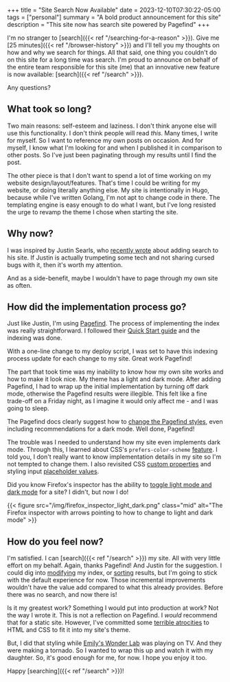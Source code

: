 +++
title = "Site Search Now Available"
date = 2023-12-10T07:30:22-05:00
tags = ["personal"]
summary = "A bold product announcement for this site"
description = "This site now has search site powered by Pagefind"
+++

I'm no stranger to [search]({{< ref "/searching-for-a-reason" >}}). Give me [25 minutes]({{< ref "/browser-history" >}}) and I'll tell you my thoughts on how and why we search for things. All that said, one thing you couldn't do on this site for a long time was search. I'm proud to announce on behalf of the entire team responsible for this site (me) that an innovative new feature is now available: [search]({{< ref "/search" >}}).

Any questions?

## What took so long?

Two main reasons: self-esteem and laziness. I don't think anyone else will use this functionality. I don't think people will read *this*. Many times, I write for myself. So I want to reference my own posts on occasion. And for myself, I know what I'm looking for and when I published it in comparison to other posts. So I've just been paginating through my results until I find the post.

The other piece is that I don't want to spend a lot of time working on my website design/layout/features. That's time I could be writing for my website, or doing literally anything else. My site is intentionally in Hugo, because while I've written Golang, I'm not apt to change code in there. The templating engine is easy enough to do what I want, but I've long resisted the urge to revamp the theme I chose when starting the site.

## Why now?

I was inspired by Justin Searls, who [recently wrote](https://justin.searls.co/links/2023-11-29-shout-out-to-pagefind-static-search/) about adding search to his site. If Justin is actually trumpeting some tech and not sharing cursed bugs with it, then it's worth my attention.

And as a side-benefit, maybe I wouldn't have to page through my own site as often.

## How did the implementation process go?

Just like Justin, I'm using [Pagefind](https://pagefind.app/). The process of implementing the index was really straightforward. I followed their [Quick Start guide](https://pagefind.app/docs/) and the indexing was done.

With a one-line change to my deploy script, I was set to have this indexing process update for each change to my site. Great work Pagefind!

The part that took time was my inability to know how my own site works and how to make it look nice. My theme has a light and dark mode. After adding Pagefind, I had to wrap up the initial implementation by turning off dark mode, otherwise the Pagefind results were illegible. This felt like a fine trade-off on a Friday night, as I imagine it would only affect me - and I was going to sleep.

The Pagefind docs clearly suggest how to [change the Pagefind styles](https://pagefind.app/docs/ui-usage/#customising-the-styles), even including recommendations for a dark mode. Well done, Pagefind!

The trouble was I needed to understand how my site even implements dark mode. Through this, I learned about CSS's `prefers-color-scheme` [feature](https://developer.mozilla.org/en-US/docs/Web/CSS/@media/prefers-color-scheme). I told you, I don't really want to know implementation details in my site so I'm not tempted to change them. I also revisited CSS [custom properties](https://developer.mozilla.org/en-US/docs/Web/CSS/Using_CSS_custom_properties) and styling input [placeholder values](https://developer.mozilla.org/en-US/docs/Web/CSS/::placeholder).

Did you know Firefox's inspector has the ability to [toggle light mode and dark mode](https://www.linuxadictos.com/en/firefox-87-adds-an-option-to-its-inspector-that-allows-us-to-switch-between-light-and-dark-mode-if-the-web-allows-it.html) for a site? I didn't, but now I do!

{{< figure src="/img/firefox_inspector_light_dark.png" class="mid" alt="The Firefox inspector with arrows pointing to how to change to light and dark mode" >}}

## How do you feel now?

I'm satisfied. I can [search]({{< ref "/search" >}}) my site. All with very little effort on my behalf. Again, thanks Pagefind! And Justin for the suggestion. I could dig into [modifying](https://pagefind.app/docs/weighting/) my index, or [sorting](https://pagefind.app/docs/sorts/) results, but I'm going to stick with the default experience for now. Those incremental improvements wouldn't have the value add compared to what this already provides. Before there was no search, and now there is!

Is it my greatest work? Something I would put into production at work? Not the way I wrote it. This is not a reflection on Pagefind. I *would* recommend that for a static site. However, I've committed some [terrible atrocities](https://github.com/kevin-j-m/kjm-blog/commit/a36f1cbcc6b665ce69c281addd8e31a90fb56b50) to HTML and CSS to fit it into my site's theme.

But, I did that styling while [Emily's Wonder Lab](https://www.netflix.com/TITLE/81128389) was playing on TV. And they were making a tornado. So I wanted to wrap this up and watch it with my daughter. So, it's good enough for me, for now. I hope you enjoy it too.

Happy [searching]({{< ref "/search" >}})!
